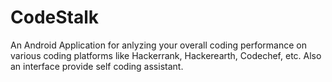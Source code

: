 # CodeStalk
An Android Application for anlyzing your overall coding performance on various coding platforms like Hackerrank, Hackerearth, Codechef, etc. Also an interface provide self coding assistant.
